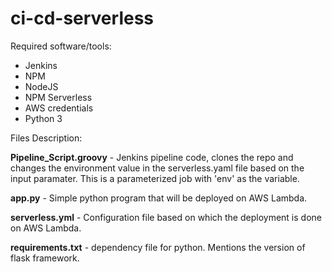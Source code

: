 # ci-cd-serverless

Required software/tools:
- Jenkins
- NPM
- NodeJS
- NPM Serverless
- AWS credentials
- Python 3


Files Description:

**Pipeline_Script.groovy** - Jenkins pipeline code, clones the repo and changes the environment value in the serverless.yaml file based on the input paramater. This is a parameterized job with 'env' as the variable.

**app.py** - Simple python program that will be deployed on AWS Lambda.

**serverless.yml** - Configuration file based on which the deployment is done on AWS Lambda.

**requirements.txt** - dependency file for python. Mentions the version of flask framework.
